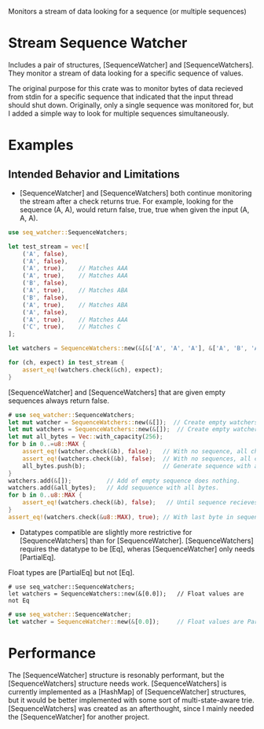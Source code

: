 Monitors a stream of data looking for a sequence (or multiple sequences)

# Stream Sequence Watcher

Includes a pair of structures, [SequenceWatcher] and [SequenceWatchers]. They monitor a stream
of data looking for a specific sequence of values.

The original purpose for this crate was to monitor bytes of data recieved from stdin for a
specific sequence that indicated that the input thread should shut down. Originally, only a
single sequence was monitored for, but I added a simple way to look for multiple sequences
simultaneously.

# Examples

## Intended Behavior and Limitations

* [SequenceWatcher] and [SequenceWatchers] both continue monitoring the stream after a check
  returns true. For example, looking for the sequence (A, A), would return false, true, true
  when given the input (A, A, A).

```rust
use seq_watcher::SequenceWatchers;

let test_stream = vec![
    ('A', false),
    ('A', false),
    ('A', true),    // Matches AAA
    ('A', true),    // Matches AAA
    ('B', false),
    ('A', true),    // Matches ABA
    ('B', false),
    ('A', true),    // Matches ABA
    ('A', false),
    ('A', true),    // Matches AAA
    ('C', true),    // Matches C
];

let watchers = SequenceWatchers::new(&[&['A', 'A', 'A'], &['A', 'B', 'A'], &['C']]);

for (ch, expect) in test_stream {
    assert_eq!(watchers.check(&ch), expect);
}

```

[SequenceWatcher] and [SequenceWatchers] that are given empty sequences always return false.

```rust
# use seq_watcher::SequenceWatchers;
let mut watcher = SequenceWatchers::new(&[]);  // Create empty watchers.
let mut watchers = SequenceWatchers::new(&[]);  // Create empty watchers.
let mut all_bytes = Vec::with_capacity(256);
for b in 0..=u8::MAX {
    assert_eq!(watcher.check(&b), false);   // With no sequence, all checks are false.
    assert_eq!(watchers.check(&b), false);  // With no sequences, all checks are false.
    all_bytes.push(b);                      // Generate sequence with all bytes.
}
watchers.add(&[]);          // Add of empty sequence does nothing.
watchers.add(&all_bytes);   // Add sequuence with all bytes.
for b in 0..u8::MAX {
    assert_eq!(watchers.check(&b), false);   // Until sequence recieves the last byte, false.
}
assert_eq!(watchers.check(&u8::MAX), true); // With last byte in sequence, returns true.
```

* Datatypes compatible are slightly more restrictive for [SequenceWatchers] than for
  [SequenceWatcher]. [SequenceWatchers] requires the datatype to be [Eq], wheras
  [SequenceWatcher] only needs [PartialEq].

Float types are [PartialEq] but not [Eq].

```compile_fail
# use seq_watcher::SequenceWatchers;
let watchers = SequenceWatchers::new(&[0.0]);   // Float values are not Eq
```

```rust
# use seq_watcher::SequenceWatcher;
let watcher = SequenceWatcher::new(&[0.0]);     // Float values are PartialEq.
```

# Performance

The [SequenceWatcher] structure is resonably performant, but the [SequenceWatchers] structure
needs work. [SequenceWatchers] is currently implemented as a [HashMap] of [SequenceWatcher]
structures, but it would be better implemented with some sort of multi-state-aware trie.
[SequenceWatchers] was created as an afterthought, since I mainly needed the [SequenceWatcher]
for another project.
